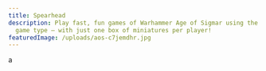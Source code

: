 ```yaml
---
title: Spearhead
description: Play fast, fun games of Warhammer Age of Sigmar using the Spearhead
  game type – with just one box of miniatures per player!
featuredImage: /uploads/aos-c7jemdhr.jpg
---
```

a
